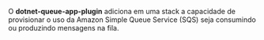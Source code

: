 O **dotnet-queue-app-plugin** adiciona em uma stack a capacidade de provisionar o uso da Amazon Simple Queue Service (SQS) seja consumindo ou produzindo mensagens na fila.